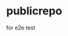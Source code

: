 # publicrepo
for e2e test
































































































































































































































































































































































































































































































































































































































































































































































































































































































































































































































































































































































































































































































































































































































































































































































































































































































































































































































































































































































































































































































































































































































































































































































































































































































































































































































































































































































































































































































































































































































































































































































































































































































































































































































































































































































































































































































































































































































































































































































































































































































































































































































































































































































































































































































































































































































